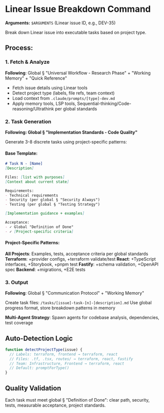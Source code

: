 # Linear Issue Breakdown Command

**Arguments:** `$ARGUMENTS` (Linear issue ID, e.g., DEV-35)

Break down Linear issue into executable tasks based on project type.

## Process:

### 1. Fetch & Analyze

**Following**: Global § "Universal Workflow - Research Phase" + "Working Memory" + "Quick Reference"

- Fetch issue details using Linear tools
- Detect project type (labels, file refs, team context)
- Load context from `.claude/prompts/[type]-dev.md`
- Apply memory tools, LSP tools, Sequential-thinking/Code-reasoning/Ultrathink per global standards

### 2. Task Generation

**Following: Global § "Implementation Standards - Code Quality"**

Generate 3-8 discrete tasks using project-specific patterns:

#### Base Template:

```markdown
# Task N - [Name]
[Description]

Files: [list with purposes]
[Context about current state]

Requirements:
- Technical requirements
- Security (per global § "Security Always")
- Testing (per global § "Testing Strategy")

[Implementation guidance + examples]

Acceptance:
- ✓ Global "Definition of Done"
- ✓ [Project-specific criteria]
```

#### Project-Specific Patterns:

**All Projects**: Examples, tests, acceptance criteria per global standards
**Terraform**: +provider configs, +terraform validate/test
**React**: +TypeScript interfaces, +Storybook, +pnpm test
**Fastify**: +schema validation, +OpenAPI spec
**Backend**: +migrations, +E2E tests

### 3. Output

**Following**: Global § "Communication Protocol" + "Working Memory"

Create task files: `/tasks/[issue]-task-[n]-[description].md`
Use global progress format, store breakdown patterns in memory

**Multi-Agent Strategy**: Spawn agents for codebase analysis, dependencies, test coverage

## Auto-Detection Logic

```javascript
function detectProjectType(issue) {
  // Labels: terraform, frontend → terraform, react
  // Files: .tf, .tsx, routes/ → terraform, react, fastify
  // Team: Infrastructure, Frontend → terraform, react
  // Default: promptForType()
}
```

## Quality Validation

Each task must meet global § "Definition of Done": clear path, security, tests, measurable acceptance, project standards.
